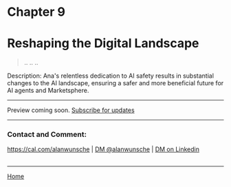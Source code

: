 # Chapter 9
# Reshaping the Digital Landscape

> ..
> ..
> ..

Description: Ana's relentless dedication to AI safety results in substantial changes to the AI landscape, ensuring a safer and more beneficial future for AI agents and Marketsphere.


---

Preview coming soon. [Subscribe for updates](./#subscribe)

---

### Contact and Comment:

<a href="https://cal.com/alanwunsche">https://cal.com/alanwunsche</a> | <a href="https://x.com/alanwunsche">DM @alanwunsche</a> | <a href="https://linkedin.com/in/alanwunsche">DM on Linkedin</a>
<br /><br />

---

[Home](./)